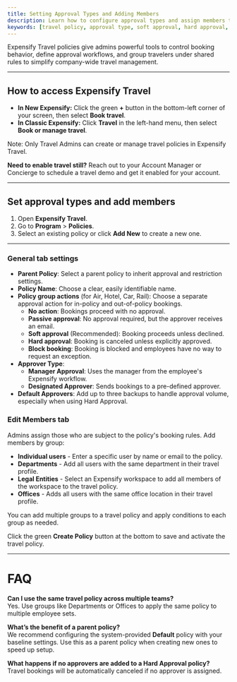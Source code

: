 ```yaml
---
title: Setting Approval Types and Adding Members
description: Learn how to configure approval types and assign members to a travel policy in Expensify Travel.
keywords: [travel policy, approval type, soft approval, hard approval, add policy members, default approver, spotnana policy]
---
```


<div id="new-expensify" markdown="1">

Expensify Travel policies give admins powerful tools to control booking behavior, define approval workflows, and group travelers under shared rules to simplify company-wide travel management.

---

## How to access Expensify Travel

- **In New Expensify:** Click the green **+** button in the bottom-left corner of your screen, then select **Book travel**.
- **In Classic Expensify:** Click **Travel** in the left-hand menu, then select **Book or manage travel**.

Note: Only Travel Admins can create or manage travel policies in Expensify Travel.

**Need to enable travel still?** Reach out to your Account Manager or Concierge to schedule a travel demo and get it enabled for your account.

---

## Set approval types and add members

1. Open **Expensify Travel**.
2. Go to **Program** > **Policies**.
3. Select an existing policy or click **Add New** to create a new one.

---

### General tab settings

- **Parent Policy**: Select a parent policy to inherit approval and restriction settings.
- **Policy Name**: Choose a clear, easily identifiable name.
- **Policy group actions** (for Air, Hotel, Car, Rail): Choose a separate approval action for in-policy and out-of-policy bookings.
  - **No action**: Bookings proceed with no approval.
  - **Passive approval**: No approval required, but the approver receives an email.
  - **Soft approval** (Recommended): Booking proceeds unless declined.
  - **Hard approval**: Booking is canceled unless explicitly approved.
  - **Block booking**: Booking is blocked and employees have no way to request an exception.
- **Approver Type**:
  - **Manager Approval**: Uses the manager from the employee's Expensify workflow.
  - **Designated Approver**: Sends bookings to a pre-defined approver.
- **Default Approvers**: Add up to three backups to handle approval volume, especially when using Hard Approval.

### Edit Members tab

Admins assign those who are subject to the policy's booking rules. Add members by group:

- **Individual users** - Enter a specific user by name or email to the policy.
- **Departments** - Add all users with the same department in their travel profile.
- **Legal Entities** - Select an Expensify workspace to add all members of the workspace to the travel policy.
- **Offices** - Adds all users with the same office location in their travel profile.

You can add multiple groups to a travel policy and apply conditions to each group as needed.

Click the green **Create Policy** button at the bottom to save and activate the travel policy.

---

# FAQ

**Can I use the same travel policy across multiple teams?**  
Yes. Use groups like Departments or Offices to apply the same policy to multiple employee sets.

**What’s the benefit of a parent policy?**  
We recommend configuring the system-provided **Default** policy with your baseline settings. Use this as a parent policy when creating new ones to speed up setup.

**What happens if no approvers are added to a Hard Approval policy?**  
Travel bookings will be automatically canceled if no approver is assigned.

</div>
